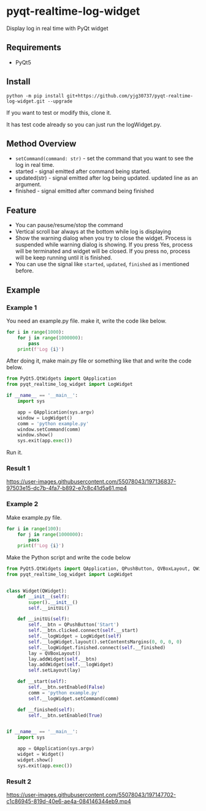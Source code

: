 # pyqt-realtime-log-widget
Display log in real time with PyQt widget

## Requirements
* PyQt5

## Install
`python -m pip install git+https://github.com/yjg30737/pyqt-realtime-log-widget.git --upgrade`

If you want to test or modify this, clone it.

It has test code already so you can just run the logWidget.py.

## Method Overview
* `setCommand(command: str)` - set the command that you want to see the log in real time.
* started - signal emitted after command being started.
* updated(str) - signal emitted after log being updated. updated line as an argument.
* finished - signal emitted after command being finished

## Feature
* You can pause/resume/stop the command
* Vertical scroll bar always at the bottom while log is displaying
* Show the warning dialog when you try to close the widget. Process is suspended while warning dialog is showing. If you press Yes, process will be terminated and widget will be closed. If you press no, process will be keep running until it is finished.
* You can use the signal like `started`, `updated`, `finished` as i mentioned before.

## Example 
### Example 1
You need an example.py file. make it, write the code like below.

```python
for i in range(1000):
    for j in range(1000000):
        pass
    print(f'Log {i}')
```

After doing it, make main.py file or something like that and write the code below. 

```python
from PyQt5.QtWidgets import QApplication
from pyqt_realtime_log_widget import LogWidget

if __name__ == '__main__':
    import sys

    app = QApplication(sys.argv)
    window = LogWidget()
    comm = 'python example.py'
    window.setCommand(comm)
    window.show()
    sys.exit(app.exec())
```

Run it.

### Result 1

https://user-images.githubusercontent.com/55078043/197136837-97503e15-dc7b-4fa7-b892-e7c8c41d5a61.mp4

### Example 2
Make example.py file.
```python
for i in range(100):
    for j in range(1000000):
        pass
    print(f'Log {i}')
```

Make the Python script and write the code below
```python
from PyQt5.QtWidgets import QApplication, QPushButton, QVBoxLayout, QWidget
from pyqt_realtime_log_widget import LogWidget


class Widget(QWidget):
    def __init__(self):
        super().__init__()
        self.__initUi()

    def __initUi(self):
        self.__btn = QPushButton('Start')
        self.__btn.clicked.connect(self.__start)
        self.__logWidget = LogWidget(self)
        self.__logWidget.layout().setContentsMargins(0, 0, 0, 0)
        self.__logWidget.finished.connect(self.__finished)
        lay = QVBoxLayout()
        lay.addWidget(self.__btn)
        lay.addWidget(self.__logWidget)
        self.setLayout(lay)

    def __start(self):
        self.__btn.setEnabled(False)
        comm = 'python example.py'
        self.__logWidget.setCommand(comm)

    def __finished(self):
        self.__btn.setEnabled(True)


if __name__ == '__main__':
    import sys

    app = QApplication(sys.argv)
    widget = Widget()
    widget.show()
    sys.exit(app.exec())
```

### Result 2

https://user-images.githubusercontent.com/55078043/197147702-c1c86945-819d-40e6-ae4a-084146344eb9.mp4






